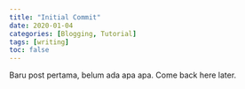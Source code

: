 ```yaml
---
title: "Initial Commit"
date: 2020-01-04
categories: [Blogging, Tutorial]
tags: [writing]
toc: false
---
```

Baru post pertama, belum ada apa apa. Come back here later. 

